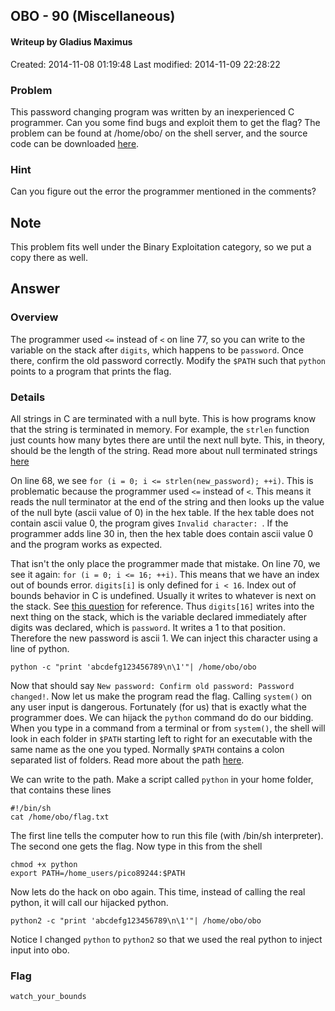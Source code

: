 ## OBO - 90 (Miscellaneous) ##
#### Writeup by Gladius Maximus
Created: 2014-11-08 01:19:48
Last modified: 2014-11-09 22:28:22

### Problem ###

This password changing program was written by an inexperienced C
programmer. Can you some find bugs and exploit them to get the flag? The
problem can be found at /home/obo/ on the shell server, and the source code can
be downloaded [here](https://picoctf.com/problem-static/binary/OBO/obo.c).

### Hint ###

Can you figure out the error the programmer mentioned in the comments?

## Note ##

This problem fits well under the Binary Exploitation category, so we put a copy
there as well.

## Answer ##

### Overview ###

The programmer used `<=` instead of `<` on line 77, so you can write to the
variable on the stack after `digits`, which happens to be `password`. Once
there, confirm the old password correctly. Modify the `$PATH` such that `python`
points to a program that prints the flag.

### Details ###

All strings in C are terminated with a null byte. This is how programs know
that the string is terminated in memory. For example, the `strlen` function
just counts how many bytes there are until the next null byte. This, in theory,
should be the length of the string. Read more about null terminated strings
[here](http://www.tutorialspoint.com/cprogramming/c_strings.htm)

On line 68, we see `for (i = 0; i <= strlen(new_password); ++i)`. This is
problematic because the programmer used `<=` instead of `<`. This means it reads the null
terminator at the end of the string and then looks up the value of the null byte (ascii value of 0) in the hex table. If the hex table does not contain ascii value 0, the program gives `Invalid character:
`. If the programmer adds line 30 in, then the hex table does contain ascii
value 0 and the program works as expected.

That isn't the only place the programmer made that mistake. On line 70, we see
it again: `for (i = 0; i <= 16; ++i)`. This means that we have an index out of
bounds error. `digits[i]` is only defined for `i < 16`. Index out of bounds
behavior in C is undefined. Usually it writes to whatever is next on the
stack. See
[this question](http://stackoverflow.com/questions/671703/array-index-out-of-bound-in-c)
for reference. Thus `digits[16]` writes into the next thing on the stack, which
is the variable declared immediately after digits was declared, which is
`password`. It writes a 1 to that position. Therefore the new password is
ascii 1. We can inject this character using a line of python.

    python -c "print 'abcdefg123456789\n\1'"| /home/obo/obo

Now that should say `New password: Confirm old password: Password
changed!`. Now let us make the program read the flag. Calling `system()` on any
user input is dangerous. Fortunately (for us) that is exactly what the
programmer does. We can hijack the `python` command do do our bidding. When you
type in a command from a terminal or from `system()`, the shell will look in
each folder in `$PATH` starting left to right for an executable with the same
name as the one you typed. Normally `$PATH` contains a colon separated list of
folders. Read more about the path [here](https://kb.iu.edu/d/acar).

We can write to the path. Make a script called `python` in your home folder,
that contains these lines

    #!/bin/sh
    cat /home/obo/flag.txt

The first line tells the computer how to run this file (with /bin/sh
interpreter). The second one gets the flag. Now type in this from the shell

    chmod +x python
    export PATH=/home_users/pico89244:$PATH

Now lets do the hack on obo again. This time, instead of calling the real
python, it will call our hijacked python.

    python2 -c "print 'abcdefg123456789\n\1'"| /home/obo/obo

Notice I changed `python` to `python2` so that we used the real python to
inject input into obo.

### Flag ###

    watch_your_bounds

